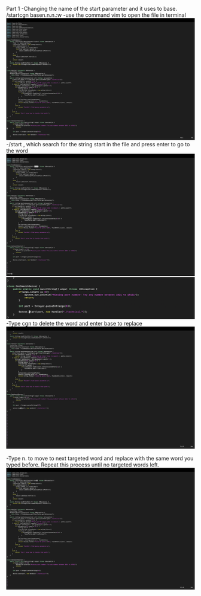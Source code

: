 Part 1
-Changing the name of the start parameter and it uses to base.
/start<Enter>cgn base<Esc>n.n.n.:w<Enter>
 -use the command vim to open the file in terminal
 ![Image](4-1.png)
   -/start <Enter>, which search for the string start in the file and press enter to go to the word
  ![Image](4-2.png)
  ![Image](4-3.png)
-Type cgn to delete the word and enter base to replace
![Image](4-4.png)
 
-Type n. to move to next targeted word and replace with the same word you typed before. Repeat this process until no targeted words left.
![Image](4-5.png)